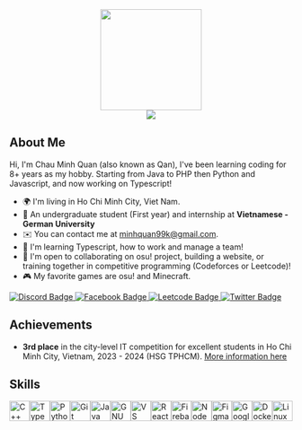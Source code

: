 <div align="center">
  <img width=180 src="https://avatars.githubusercontent.com/callmeqan"/>
</div>
<div align="center">
  <img src="https://visitcount.itsvg.in/api?id=callmeqan&icon=5&color=6"/>
</div>
<h2>About Me</h2>
<p>Hi, I'm Chau Minh Quan (also known as Qan), I've been learning coding for 8+ years as my hobby. Starting from Java to PHP then Python and Javascript, and now working on Typescript!</p>
<ul>
<li>🌍  I'm living in Ho Chi Minh City, Viet Nam.</li>
<li>🏫  An undergraduate student (First year) and internship at <b>Vietnamese - German University</b></li>
<li>✉️  You can contact me at <a href="mailto:minhquan99k@gmail.com">minhquan99k@gmail.com</a>.</li>
<li>🧠  I'm learning Typescript, how to work and manage a team!</li>
<li>🤝  I'm open to collaborating on osu! project, building a website, or training together in competitive programming (Codeforces or Leetcode)!</li>
<li>🎮  My favorite games are osu! and Minecraft.</li>
</ul>

<a href="https://discord.com/users/603460160307855371">
  <img src="https://img.shields.io/badge/@qanthehulk-5865F2?style=for-the-badge&logo=discord&logoColor=white" alt="Discord Badge"/>
</a>
<a href="https://www.facebook.com/qan.discord/">
  <img src="https://img.shields.io/badge/Minh_Quan-1877F2?style=for-the-badge&logo=facebook&logoColor=white" alt="Facebook Badge"/>
</a>
<a href="https://leetcode.com/u/CallMeQan/">
  <img src="https://img.shields.io/badge/CallMeQan-1a1a1a?style=for-the-badge&logo=leetcode&logoColor=ffa116" alt="Leetcode Badge"/>
</a>
<a href="https://x.com/qanthehulk">
  <img src="https://img.shields.io/badge/@qanthehulk-black?style=for-the-badge&logo=X&logoColor=white" alt="Twitter Badge"/>
</a>

<h2>Achievements</h2>
<ul>
<li><b>3rd place</b> in the city-level IT competition for excellent students in Ho Chi Minh City, Vietnam, 2023 - 2024 (HSG TPHCM). <a href="https://github.com/CallMeQan/Homework">More information here</a></li>
</ul>

<h2>Skills</h2>
<p align="left">
<a href="https://docs.microsoft.com/en-us/cpp/?view=msvc-170" target="_blank" rel="noreferrer"><img src="https://raw.githubusercontent.com/danielcranney/readme-generator/main/public/icons/skills/cplusplus-colored.svg" width="36" height="36" alt="C++" /></a><a href="https://www.typescriptlang.org/" target="_blank" rel="noreferrer"><img src="https://raw.githubusercontent.com/danielcranney/readme-generator/main/public/icons/skills/typescript-colored.svg" width="36" height="36" alt="TypeScript" /></a><a href="https://www.python.org/" target="_blank" rel="noreferrer"><img src="https://raw.githubusercontent.com/danielcranney/readme-generator/main/public/icons/skills/python-colored.svg" width="36" height="36" alt="Python" /></a><a href="https://git-scm.com/" target="_blank" rel="noreferrer"><img src="https://raw.githubusercontent.com/danielcranney/readme-generator/main/public/icons/skills/git-colored.svg" width="36" height="36" alt="Git" /></a><a href="https://www.oracle.com/java/" target="_blank" rel="noreferrer"><img src="https://raw.githubusercontent.com/danielcranney/readme-generator/main/public/icons/skills/java-colored.svg" width="36" height="36" alt="Java" /></a><a href="https://www.gnu.org/software/bash/" target="_blank" rel="noreferrer"><img src="https://raw.githubusercontent.com/danielcranney/readme-generator/main/public/icons/skills/gnubash.svg" width="36" height="36" alt="GNU Bash" /></a><a href="https://code.visualstudio.com/" target="_blank" rel="noreferrer"><img src="https://raw.githubusercontent.com/danielcranney/readme-generator/main/public/icons/skills/visualstudiocode.svg" width="36" height="36" alt="VS Code" /></a><a href="https://reactjs.org/" target="_blank" rel="noreferrer"><img src="https://raw.githubusercontent.com/danielcranney/readme-generator/main/public/icons/skills/react-colored.svg" width="36" height="36" alt="React" /></a><a href="https://firebase.google.com/" target="_blank" rel="noreferrer"><img src="https://raw.githubusercontent.com/danielcranney/readme-generator/main/public/icons/skills/firebase-colored.svg" width="36" height="36" alt="Firebase" /></a><a href="https://nodejs.org/en/" target="_blank" rel="noreferrer"><img src="https://raw.githubusercontent.com/danielcranney/readme-generator/main/public/icons/skills/nodejs-colored.svg" width="36" height="36" alt="NodeJS" /></a><a href="https://www.figma.com/" target="_blank" rel="noreferrer"><img src="https://raw.githubusercontent.com/danielcranney/readme-generator/main/public/icons/skills/figma-colored.svg" width="36" height="36" alt="Figma" /></a><a href="https://cloud.google.com/" target="_blank" rel="noreferrer"><img src="https://raw.githubusercontent.com/danielcranney/readme-generator/main/public/icons/skills/googlecloud-colored.svg" width="36" height="36" alt="Google Cloud" /></a><a href="https://www.docker.com/" target="_blank" rel="noreferrer"><img src="https://raw.githubusercontent.com/danielcranney/readme-generator/main/public/icons/skills/docker-colored.svg" width="36" height="36" alt="Docker" /></a><a href="https://www.linux.org" target="_blank" rel="noreferrer"><img src="https://raw.githubusercontent.com/danielcranney/readme-generator/main/public/icons/skills/linux-colored.svg" width="36" height="36" alt="Linux" /></a>
</p>
